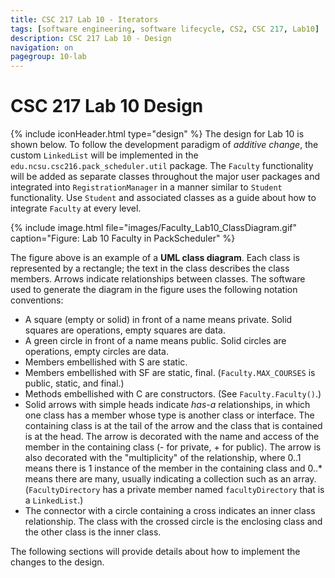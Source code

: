 ```yaml
---
title: CSC 217 Lab 10 - Iterators
tags: [software engineering, software lifecycle, CS2, CSC 217, Lab10]
description: CSC 217 Lab 10 - Design
navigation: on
pagegroup: 10-lab
---
```


# CSC 217 Lab 10 Design
{% include iconHeader.html type="design" %}
The design for Lab 10 is shown below.  To follow the development paradigm of *additive change*, the custom `LinkedList` will be implemented in the `edu.ncsu.csc216.pack_scheduler.util` package.  The `Faculty` functionality will be added as separate classes throughout the major user packages and integrated into `RegistrationManager` in a manner similar to `Student` functionality.  Use `Student` and associated classes as a guide about how to integrate `Faculty` at every level.

{% include image.html file="images/Faculty_Lab10_ClassDiagram.gif" caption="Figure: Lab 10 Faculty in PackScheduler" %} 

The figure above is an example of a **UML class diagram**. Each class is represented by a rectangle; the text in the class describes the class members. Arrows indicate relationships between classes. The software used to generate the diagram in the figure uses the following notation conventions:

  * A square (empty or solid) in front of a name means private. Solid squares are operations, empty squares are data.
  * A green circle in front of a name means public. Solid circles are operations, empty circles are data.
  * Members embellished with S are static. 
  * Members embellished with SF are static, final. (`Faculty.MAX_COURSES` is public, static, and final.)
  * Methods embellished with C are constructors. (See `Faculty.Faculty()`.)
  * Solid arrows with simple heads indicate *has-a* relationships, in which one class has a member whose type is another class or interface. The containing class is at the tail of the arrow and the class that is contained is at the head. The arrow is decorated with the name and access of the member in the containing class (- for private, + for public). The arrow is also decorated with the "multiplicity" of the relationship, where 0..1 means there is 1 instance of the member in the containing class and 0..* means there are many, usually indicating a collection such as an array. (`FacultyDirectory` has a private member named `facultyDirectory` that is a `LinkedList`.)
  * The connector with a circle containing a cross indicates an inner class relationship.  The class with the crossed circle is the enclosing class and the other class is the inner class.

The following sections will provide details about how to implement the changes to the design.
